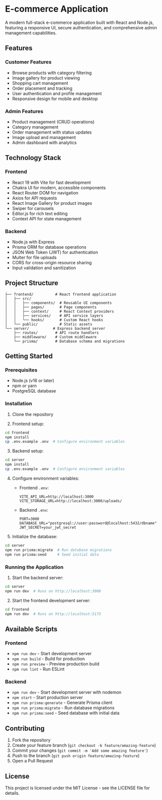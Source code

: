 # E-commerce Application

A modern full-stack e-commerce application built with React and Node.js, featuring a responsive UI, secure authentication, and comprehensive admin management capabilities.

## Features

### Customer Features
- Browse products with category filtering
- Image gallery for product viewing
- Shopping cart management
- Order placement and tracking
- User authentication and profile management
- Responsive design for mobile and desktop

### Admin Features
- Product management (CRUD operations)
- Category management
- Order management with status updates
- Image upload and management
- Admin dashboard with analytics

## Technology Stack

### Frontend
- React 19 with Vite for fast development
- Chakra UI for modern, accessible components
- React Router DOM for navigation
- Axios for API requests
- React Image Gallery for product images
- Swiper for carousels
- Editor.js for rich text editing
- Context API for state management

### Backend
- Node.js with Express
- Prisma ORM for database operations
- JSON Web Token (JWT) for authentication
- Multer for file uploads
- CORS for cross-origin resource sharing
- Input validation and sanitization

## Project Structure

```
├── frontend/          # React frontend application
│   ├── src/
│   │   ├── components/  # Reusable UI components
│   │   ├── pages/       # Page components
│   │   ├── context/     # React Context providers
│   │   ├── services/    # API service layers
│   │   └── hooks/       # Custom React hooks
│   └── public/          # Static assets
└── server/           # Express backend server
    ├── routes/        # API route handlers
    ├── middleware/    # Custom middleware
    └── prisma/        # Database schema and migrations
```

## Getting Started

### Prerequisites
- Node.js (v16 or later)
- npm or yarn
- PostgreSQL database

### Installation

1. Clone the repository

2. Frontend setup:
```bash
cd frontend
npm install
cp .env.example .env  # Configure environment variables
```

3. Backend setup:
```bash
cd server
npm install
cp .env.example .env  # Configure environment variables
```

4. Configure environment variables:
   - Frontend `.env`:
     ```
     VITE_API_URL=http://localhost:3000
     VITE_STORAGE_URL=http://localhost:3000/uploads/
     ```
   - Backend `.env`:
     ```
     PORT=3000
     DATABASE_URL="postgresql://user:password@localhost:5432/dbname"
     JWT_SECRET=your_jwt_secret
     ```

5. Initialize the database:
```bash
cd server
npm run prisma:migrate  # Run database migrations
npm run prisma:seed     # Seed initial data
```

### Running the Application

1. Start the backend server:
```bash
cd server
npm run dev  # Runs on http://localhost:3000
```

2. Start the frontend development server:
```bash
cd frontend
npm run dev  # Runs on http://localhost:5173
```

## Available Scripts

### Frontend
- `npm run dev` - Start development server
- `npm run build` - Build for production
- `npm run preview` - Preview production build
- `npm run lint` - Run ESLint

### Backend
- `npm run dev` - Start development server with nodemon
- `npm start` - Start production server
- `npm run prisma:generate` - Generate Prisma client
- `npm run prisma:migrate` - Run database migrations
- `npm run prisma:seed` - Seed database with initial data

## Contributing

1. Fork the repository
2. Create your feature branch (`git checkout -b feature/amazing-feature`)
3. Commit your changes (`git commit -m 'Add some amazing feature'`)
4. Push to the branch (`git push origin feature/amazing-feature`)
5. Open a Pull Request

## License

This project is licensed under the MIT License - see the LICENSE file for details.